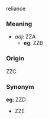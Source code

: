 reliance
### Meaning
+ _adj_: ZZA
    + __eg__: ZZB

### Origin

ZZC

### Synonym

__eg__: ZZD

+ ZZE


